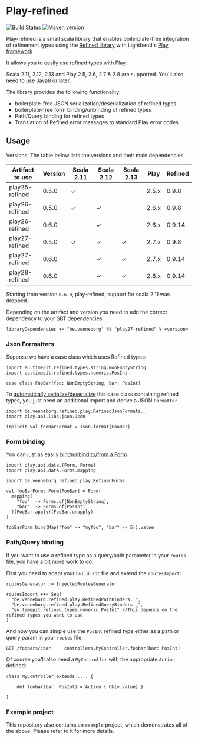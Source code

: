 # Play-refined

[![Build Status](https://travis-ci.org/kwark/play-refined.svg?branch=master)](https://travis-ci.org/kwark/play-refined)
[![Maven version](https://img.shields.io/maven-central/v/be.venneborg/play26-refined_2.12.svg)](https://maven-badges.herokuapp.com/maven-central/be.venneborg/play26-refined_2.12)

Play-refined is a small scala library that enables boilerplate-free integration of refinement types 
using the [Refined library](https://github.com/fthomas/refined) with Lightbend's [Play framework](https://www.playframework.com/)

It allows you to easily use refined types with Play.  

Scala 2.11, 2.12, 2.13 and Play 2.5, 2.6, 2.7 & 2.8  are supported.
You'll also need to use Java8 or later.

The library provides the following functionality:

* boilerplate-free JSON serialization/deserialization of refined types
* boilerplate-free form binding/unbinding of refined types
* Path/Query binding for refined types
* Translation of Refined error messages to standard Play error codes


## Usage

Versions: The table below lists the versions and their main dependencies.

|Artifact to use |Version | Scala 2.11 | Scala 2.12 | Scala 2.13 | Play  | Refined |
|----------------|--------|------------|------------|------------|-------|---------|
|play25-refined  |0.5.0   | ✓          |            |            |2.5.x  | 0.9.8   |
|play26-refined  |0.5.0   | ✓          | ✓          |            |2.6.x  | 0.9.8   |
|play26-refined  |0.6.0   |            | ✓          |            |2.6.x  | 0.9.14  |
|play27-refined  |0.5.0   | ✓          | ✓          | ✓          |2.7.x  | 0.9.8   |
|play27-refined  |0.6.0   |            | ✓          | ✓          |2.7.x  | 0.9.14  |
|play28-refined  |0.6.0   |            | ✓          | ✓          |2.8.x  | 0.9.14  |

Starting from version `0.6.0`, play-refined, support for scala 2.11 was dropped.

Depending on the artifact and version you need to add the correct dependency to your SBT dependencies:

```libraryDependencies += "be.venneborg" %% "play27-refined" % <version>```

### Json Formatters

Suppose we have a case class which uses Refined types:

```
import eu.timepit.refined.types.string.NonEmptyString
import eu.timepit.refined.types.numeric.PosInt

case class FooBar(foo: NonEmptyString, bar: PosInt)

```

To [automatically serialize/deserialize](https://www.playframework.com/documentation/2.6.x/ScalaJsonAutomated) this case class containing refined types, 
you just need an additional import and derive a JSON `Formatter`

```
import be.venneborg.refined.play.RefinedJsonFormats._
import play.api.libs.json.Json

implicit val fooBarFormat = Json.format[FooBar]

```

### Form binding

You can just as easily [bind/unbind to/from a Form](https://www.playframework.com/documentation/2.6.x/ScalaForms#Putting-it-all-together)

```
import play.api.data.{Form, Forms}
import play.api.data.Forms.mapping

import be.venneborg.refined.play.RefinedForms._

val fooBarForm: Form[FooBar] = Form(
  mapping(
    "foo"  -> Forms.of[NonEmptyString],
    "bar"  -> Forms.of[PosInt]
  )(FooBar.apply)(FooBar.unapply)
) 

fooBarForm.bind(Map("foo" -> "myfoo", "bar" -> 5)).value
``` 

### Path/Query binding

If you want to use a refined type as a query/path parameter in your `routes` file,
you have a bit more work to do.

First you need to adapt your `build.sbt` file and extend the `routesImport`:

```
routesGenerator := InjectedRoutesGenerator

routesImport ++= Seq(
  "be.venneborg.refined.play.RefinedPathBinders._",
  "be.venneborg.refined.play.RefinedQueryBinders._",
  "eu.timepit.refined.types.numeric.PosInt" //This depends on the refined types you want to use
)
```

And now you can simple use the `PosInt` refined type either as a path or query param in your `routes` file:

```
GET /foobars/:bar     controllers.MyController.foobar(bar: PosInt)
```

Of course you'll also need a `MyController` with the appropriate `Action` defined:

```
class MyController extends .... {

    def foobar(bar: PosInt) = Action { Ok(v.value) }

}
```

### Example project

This repository also contains an `example` project, which demonstrates all of the above.
Please refer to it for more details.
